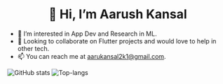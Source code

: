 <h1 align="center">👋 Hi, I’m Aarush Kansal</h1>

- 👀 I’m interested in App Dev and Research in ML.
- 💞️ Looking to collaborate on Flutter projects and would love to help in other tech.
- 📫 You can reach me at aarukansal2k1@gmail.com.

<!--
 ## Programming Languages
 
-->

![GitHub stats](https://github-readme-stats.vercel.app/api?username=Aarush2k1&show_icons=true&theme=radical)
![Top-langs](https://github-readme-stats.vercel.app/api/top-langs/?username=Aarush2k1&layout=compact)
<!---
Aarush2k1/Aarush2k1 is a ✨ special ✨ repository because its `README.md` (this file) appears on your GitHub profile.
You can click the Preview link to take a look at your changes.
--->
